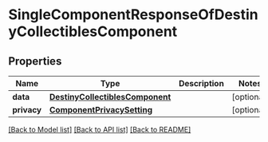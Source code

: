 # SingleComponentResponseOfDestinyCollectiblesComponent

## Properties
Name | Type | Description | Notes
------------ | ------------- | ------------- | -------------
**data** | [**DestinyCollectiblesComponent**](DestinyCollectiblesComponent.md) |  | [optional] 
**privacy** | [**ComponentPrivacySetting**](ComponentPrivacySetting.md) |  | [optional] 

[[Back to Model list]](../README.md#documentation-for-models) [[Back to API list]](../README.md#documentation-for-api-endpoints) [[Back to README]](../README.md)


